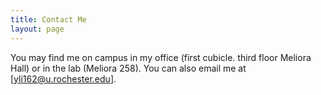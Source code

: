 ```yaml
---
title: Contact Me
layout: page
---
```


You may find me on campus in my office (first cubicle. third floor Meliora Hall) or in the lab (Meliora 258). You can also email me at [yli162@u.rochester.edu].
